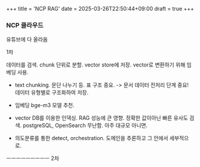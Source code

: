 +++
title = 'NCP RAG'
date = 2025-03-26T22:50:44+09:00
draft = true
+++
### NCP 클라우드
유튜브에 다 올라옴

1차

데이터를 검색. chunk 단위로 분할. 
vector store에 저장.
vector로 변환하기 위해 임베딩 사용.

* text chunking.
문단 나누기 등.
표 구조 중요.
-> 문서 데이터 전처리 단계 중요!
데이터 유형별로 구조화하여 저장.

* 임베딩
bge-m3 모델 추천.

* vector DB를 이용한 인덱싱.
RAG 성능에 큰 영향.
정확한 값이아닌 빠른 유사도 검색.
postgreSQL, OpenSearch 무난함.
아주 대규모 아니면.

* 의도분류를 통한 detect, orchestration.
도메인을 추론하고 그 안에서 세부적으로.

ㅡㅡㅡㅡㅡㅡㅡㅡㅡ
2차
